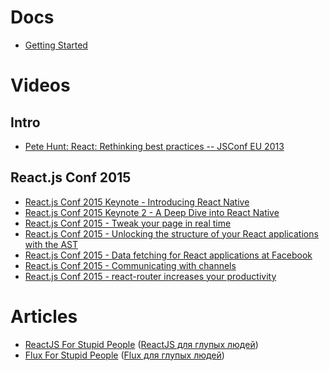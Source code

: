 # Docs
* [Getting Started ](http://facebook.github.io/react/docs/getting-started.html)

# Videos
## Intro
* [Pete Hunt: React: Rethinking best practices -- JSConf EU 2013](http://youtu.be/x7cQ3mrcKaY)

## React.js Conf 2015
* [React.js Conf 2015 Keynote - Introducing React Native](http://youtu.be/KVZ-P-ZI6W4)
* [React.js Conf 2015 Keynote 2 - A Deep Dive into React Native](http://youtu.be/7rDsRXj9-cU)
* [React.js Conf 2015 - Tweak your page in real time](http://youtu.be/yaymfLj5tjA)
* [React.js Conf 2015 - Unlocking the structure of your React applications with the AST](http://youtu.be/OZGgVxFxSIs)
* [React.js Conf 2015 - Data fetching for React applications at Facebook](http://youtu.be/9sc8Pyc51uU)
* [React.js Conf 2015 - Communicating with channels](http://youtu.be/W2DgDNQZOwo)
* [React.js Conf 2015 - react-router increases your productivity](http://youtu.be/XZfvW1a8Xac)

# Articles
* [ReactJS For Stupid People](http://blog.andrewray.me/reactjs-for-stupid-people/) ([ReactJS для глупых людей](http://habrahabr.ru/post/249107/))
* [Flux For Stupid People](http://blog.andrewray.me/flux-for-stupid-people/) ([Flux для глупых людей](http://habrahabr.ru/post/249279/))
